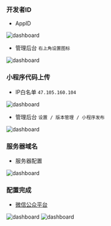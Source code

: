 


### 开发者ID

- AppID

![dashboard](https://xf-demo.oss-cn-chengdu.aliyuncs.com/xf-mall-free/1.png)

- 管理后台 `右上角设置图标`

![dashboard](https://xf-demo.oss-cn-chengdu.aliyuncs.com/xf-mall-free/2.png)



### 小程序代码上传

- IP白名单 `47.105.160.104`

![dashboard](https://xf-demo.oss-cn-chengdu.aliyuncs.com/xf-mall-free/ci1.png)

- 管理后台 `设置 / 版本管理 / 小程序发布`

![dashboard](https://xf-demo.oss-cn-chengdu.aliyuncs.com/xf-mall-free/ci2.png)



### 服务器域名

- 服务器配置

![dashboard](https://xf-demo.oss-cn-chengdu.aliyuncs.com/xf-mall-free/3.png)



### 配置完成

- [微信公众平台](https://mp.weixin.qq.com)

![dashboard](https://xf-demo.oss-cn-chengdu.aliyuncs.com/xf-mall-free/wxamp/finish1.png)
![dashboard](https://xf-demo.oss-cn-chengdu.aliyuncs.com/xf-mall-free/wxamp/finish2.png)


